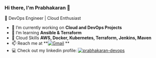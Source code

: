 ### Hi there, I'm Prabhakaran 👋  
🚀 DevOps Engineer | Cloud Enthusiast 

- 🔭 I’m currently working on **Cloud and DevOps Projects**  
- 🌱 I’m learning **Ansible & Terraform**  
- 💬 Cloud Skills **AWS, Docker, Kubernetes, Terraform, Jenkins, Maven**  
- 📫 Reach me at **[![Gmail](https://img.shields.io/badge/Gmail-D14836?style=flat-square&logo=gmail&logoColor=white)](mailto:prabhakaranajith25@gmail.com)
**  
- 💻 Check out my linkedin profile: [![prabhakaran-devops](https://img.shields.io/badge/LinkedIn-0A66C2?style=flat-square&logo=linkedin&logoColor=white)](https://www.linkedin.com/in/prabhakaran-devops/)  
